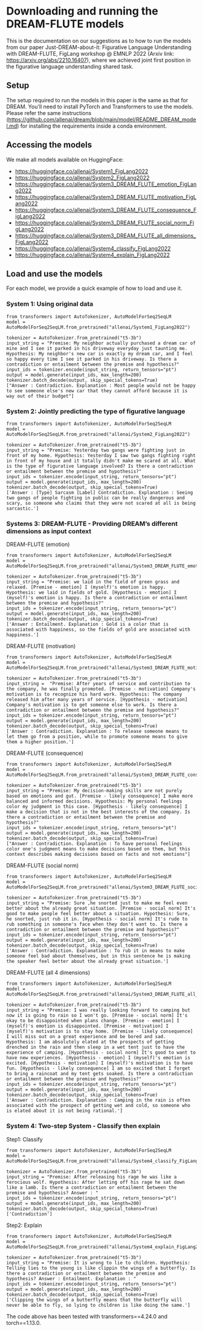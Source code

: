 # Downloading and running the DREAM-FLUTE models

This is the documentation on our suggestions as to how to run the models from our paper Just-DREAM-about-it: Figurative Language Understanding with DREAM-FLUTE, FigLang workshop @ EMNLP 2022 (Arxiv link: https://arxiv.org/abs/2210.16407), where we achieved joint first position in the figurative language understanding shared task.

## Setup
The setup required to run the models in this paper is the same as that for DREAM. You'll need to install PyTorch and Transformers to use the models. Please refer the same instructions (https://github.com/allenai/dream/blob/main/model/README_DREAM_model.md) for installing the requirements inside a conda environment.

## Accessing the models
We make all models available on HuggingFace: 

* https://huggingface.co/allenai/System1_FigLang2022
* https://huggingface.co/allenai/System2_FigLang2022
* https://huggingface.co/allenai/System3_DREAM_FLUTE_emotion_FigLang2022
* https://huggingface.co/allenai/System3_DREAM_FLUTE_motivation_FigLang2022
* https://huggingface.co/allenai/System3_DREAM_FLUTE_consequence_FigLang2022
* https://huggingface.co/allenai/System3_DREAM_FLUTE_social_norm_FigLang2022
* https://huggingface.co/allenai/System3_DREAM_FLUTE_all_dimensions_FigLang2022
* https://huggingface.co/allenai/System4_classify_FigLang2022
* https://huggingface.co/allenai/System4_explain_FigLang2022

## Load and use the models
For each model, we provide a quick example of how to load and use it.

### System 1: Using original data

```
from transformers import AutoTokenizer, AutoModelForSeq2SeqLM
model = AutoModelForSeq2SeqLM.from_pretrained("allenai/System1_FigLang2022")

tokenizer = AutoTokenizer.from_pretrained("t5-3b")
input_string = "Premise: My neighbor actually purchased a dream car of mine and I see it parked in his driveway everyday just taunting me. Hypothesis: My neighbor's new car is exactly my dream car, and I feel so happy every time I see it parked in his driveway. Is there a contradiction or entailment between the premise and hypothesis?"
input_ids = tokenizer.encode(input_string, return_tensors="pt")
output = model.generate(input_ids, max_length=200)
tokenizer.batch_decode(output, skip_special_tokens=True)
["Answer : Contradiction. Explanation : Most people would not be happy to see someone else's new car that they cannot afford because it is way out of their budget"]

```

### System 2: Jointly predicting the type of figurative language

```
from transformers import AutoTokenizer, AutoModelForSeq2SeqLM
model = AutoModelForSeq2SeqLM.from_pretrained("allenai/System2_FigLang2022")

tokenizer = AutoTokenizer.from_pretrained("t5-3b")
input_string = "Premise: Yesterday two gangs were fighting just in front of my home. Hypothesis: Yesterday I saw two gangs fighting right in front of my house and it totally didn't make me scared at all. What is the type of figurative language involved? Is there a contradiction or entailment between the premise and hypothesis?"
input_ids = tokenizer.encode(input_string, return_tensors="pt")
output = model.generate(input_ids, max_length=200)
tokenizer.batch_decode(output, skip_special_tokens=True)
['Answer : [Type] Sarcasm [Label] Contradiction. Explanation : Seeing two gangs of people fighting in public can be really dangerous and scary, so someone who claims that they were not scared at all is being sarcastic.']

```

### Systems 3: DREAM-FLUTE - Providing DREAM’s different dimensions as input context

DREAM-FLUTE (emotion)
```
from transformers import AutoTokenizer, AutoModelForSeq2SeqLM
model = AutoModelForSeq2SeqLM.from_pretrained("allenai/System3_DREAM_FLUTE_emotion_FigLang2022")

tokenizer = AutoTokenizer.from_pretrained("t5-3b")
input_string = "Premise: we laid in the field of green grass and relaxed. [Premise - emotion] I (myself)'s emotion is happy. Hypothesis: we laid in fields of gold. [Hypothesis - emotion] I (myself)'s emotion is happy. Is there a contradiction or entailment between the premise and hypothesis?"
input_ids = tokenizer.encode(input_string, return_tensors="pt")
output = model.generate(input_ids, max_length=200)
tokenizer.batch_decode(output, skip_special_tokens=True)
['Answer : Entailment. Explanation : Gold is a color that is associated with happiness, so the fields of gold are associated with happiness.']

```

DREAM-FLUTE (motivation)
```
from transformers import AutoTokenizer, AutoModelForSeq2SeqLM
model = AutoModelForSeq2SeqLM.from_pretrained("allenai/System3_DREAM_FLUTE_motivation_FigLang2022")

tokenizer = AutoTokenizer.from_pretrained("t5-3b")
input_string =  "Premise: After years of service and contribution to the company, he was finally promoted. [Premise - motivation] Company's motivation is to recognize his hard work. Hypothesis: The company released him after many years of service. [Hypothesis - motivation] Company's motivation is to get someone else to work. Is there a contradiction or entailment between the premise and hypothesis?"
input_ids = tokenizer.encode(input_string, return_tensors="pt")
output = model.generate(input_ids, max_length=200)
tokenizer.batch_decode(output, skip_special_tokens=True)
['Answer : Contradiction. Explanation : To release someone means to let them go from a position, while to promote someone means to give them a higher position.']

```

DREAM-FLUTE (consequence)
```
from transformers import AutoTokenizer, AutoModelForSeq2SeqLM
model = AutoModelForSeq2SeqLM.from_pretrained("allenai/System3_DREAM_FLUTE_consequence_FigLang2022")

tokenizer = AutoTokenizer.from_pretrained("t5-3b")
input_string = "Premise: My decision-making skills are not purely based on emotions and gut. [Premise - likely consequence] I make more balanced and informed decisions. Hypothesis: My personal feelings color my judgment in this case. [Hypothesis - likely consequence] I make a decision that is not in the best interests of the company. Is there a contradiction or entailment between the premise and hypothesis?"
input_ids = tokenizer.encode(input_string, return_tensors="pt")
output = model.generate(input_ids, max_length=200)
tokenizer.batch_decode(output, skip_special_tokens=True)
["Answer : Contradiction. Explanation : To have personal feelings color one's judgment means to make decisions based on them, but this context describes making decisions based on facts and not emotions"]

```

DREAM-FLUTE (social norm)
```
from transformers import AutoTokenizer, AutoModelForSeq2SeqLM
model = AutoModelForSeq2SeqLM.from_pretrained("allenai/System3_DREAM_FLUTE_social_norm_FigLang2022")

tokenizer = AutoTokenizer.from_pretrained("t5-3b")
input_string = "Premise: Sure ,he snorted just to make me feel even better about the already great situation. [Premise - social norm] It's good to make people feel better about a situation. Hypothesis: Sure, he snorted, just rub it in. [Hypothesis - social norm] It's rude to rub something in someone's face when they don't want to. Is there a contradiction or entailment between the premise and hypothesis?"
input_ids = tokenizer.encode(input_string, return_tensors="pt")
output = model.generate(input_ids, max_length=200)
tokenizer.batch_decode(output, skip_special_tokens=True)
['Answer : Contradiction. Explanation : To rub it in means to make someone feel bad about themselves, but in this sentence he is making the speaker feel better about the already great situation.']

```

DREAM-FLUTE (all 4 dimensions)
```
from transformers import AutoTokenizer, AutoModelForSeq2SeqLM
model = AutoModelForSeq2SeqLM.from_pretrained("allenai/System3_DREAM_FLUTE_all_dimensions_FigLang2022")

tokenizer = AutoTokenizer.from_pretrained("t5-3b")
input_string = "Premise: I was really looking forward to camping but now it is going to rain so I won't go. [Premise - social norm] It's okay to be disappointed when plans change. [Premise - emotion] I (myself)'s emotion is disappointed. [Premise - motivation] I (myself)'s motivation is to stay home. [Premise - likely consequence] I will miss out on a great experience and be bored and sad. Hypothesis: I am absolutely elated at the prospects of getting drenched in the rain and then sleep in a wet tent just to have the experience of camping. [Hypothesis - social norm] It's good to want to have new experiences. [Hypothesis - emotion] I (myself)'s emotion is excited. [Hypothesis - motivation] I (myself)'s motivation is to have fun. [Hypothesis - likely consequence] I am so excited that I forget to bring a raincoat and my tent gets soaked. Is there a contradiction or entailment between the premise and hypothesis?"
input_ids = tokenizer.encode(input_string, return_tensors="pt")
output = model.generate(input_ids, max_length=200)
tokenizer.batch_decode(output, skip_special_tokens=True)
['Answer : Contradiction. Explanation : Camping in the rain is often associated with the prospect of getting wet and cold, so someone who is elated about it is not being rational.']

```

### System 4: Two-step System - Classify then explain

Step1: Classify
```
from transformers import AutoTokenizer, AutoModelForSeq2SeqLM
model = AutoModelForSeq2SeqLM.from_pretrained("allenai/System4_classify_FigLang2022")

tokenizer = AutoTokenizer.from_pretrained("t5-3b")
input_string = "Premise: After releasing his rage he was like a ferocious wolf. Hypothesis: After letting off his rage he sat down like a lamb. Is there a contradiction or entailment between the premise and hypothesis? Answer : "
input_ids = tokenizer.encode(input_string, return_tensors="pt")
output = model.generate(input_ids, max_length=200)
tokenizer.batch_decode(output, skip_special_tokens=True)
['Contradiction']

```


Step2: Explain
```
from transformers import AutoTokenizer, AutoModelForSeq2SeqLM
model = AutoModelForSeq2SeqLM.from_pretrained("allenai/System4_explain_FigLang2022")

tokenizer = AutoTokenizer.from_pretrained("t5-3b")
input_string = "Premise: It is wrong to lie to children. Hypothesis: Telling lies to the young is like clippin the wings of a butterfly. Is there a contradiction or entailment between the premise and hypothesis? Answer : Entailment. Explanation : "
input_ids = tokenizer.encode(input_string, return_tensors="pt")
output = model.generate(input_ids, max_length=200)
tokenizer.batch_decode(output, skip_special_tokens=True)
['Clipping the wings of a butterfly means that the butterfly will never be able to fly, so lying to children is like doing the same.']

```


The code above has been tested with transformers==4.24.0 and torch==1.13.0.